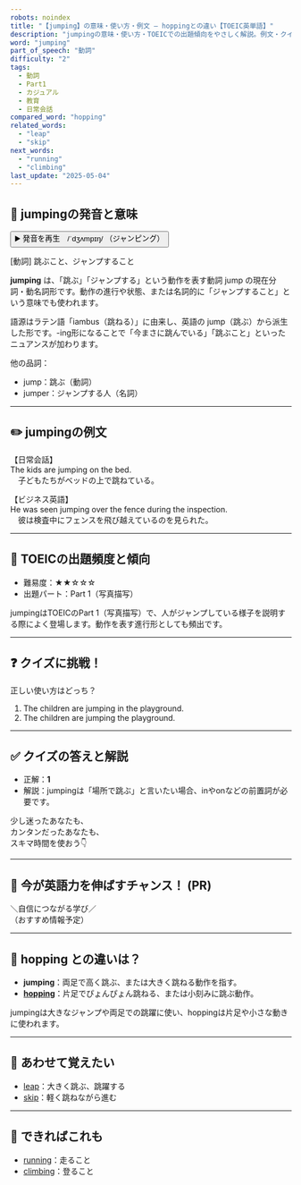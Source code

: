 ```yaml
---
robots: noindex
title: "【jumping】の意味・使い方・例文 ― hoppingとの違い【TOEIC英単語】"
description: "jumpingの意味・使い方・TOEICでの出題傾向をやさしく解説。例文・クイズ付きでhoppingとの違いもわかりやすく学べます。"
word: "jumping"
part_of_speech: "動詞"
difficulty: "2"
tags:
  - 動詞
  - Part1
  - カジュアル
  - 教育
  - 日常会話
compared_word: "hopping"
related_words:
  - "leap"
  - "skip"
next_words:
  - "running"
  - "climbing"
last_update: "2025-05-04"
---
```


## 🔰 jumpingの発音と意味

<button class="play-audio" onclick="playTTS('jumping')">
  <span class="play-audio-main">
    ▶️ 発音を再生　/ˈdʒʌmpɪŋ/
  </span>
  <span class="play-audio-sub">
    （ジャンピング）
  </span>
</button>

[動詞] 跳ぶこと、ジャンプすること

**jumping** は、「跳ぶ」「ジャンプする」という動作を表す動詞 jump の現在分詞・動名詞形です。動作の進行や状態、または名詞的に「ジャンプすること」という意味でも使われます。

語源はラテン語「iambus（跳ねる）」に由来し、英語の jump（跳ぶ）から派生した形です。-ing形になることで「今まさに跳んでいる」「跳ぶこと」といったニュアンスが加わります。

他の品詞：  
- jump：跳ぶ（動詞）
- jumper：ジャンプする人（名詞）

---

## ✏️ jumpingの例文

【日常会話】  
The kids are jumping on the bed.  
　子どもたちがベッドの上で跳ねている。

【ビジネス英語】  
He was seen jumping over the fence during the inspection.  
　彼は検査中にフェンスを飛び越えているのを見られた。

---

## 🎯 TOEICの出題頻度と傾向

- 難易度：★★☆☆☆
- 出題パート：Part 1（写真描写）

jumpingはTOEICのPart 1（写真描写）で、人がジャンプしている様子を説明する際によく登場します。動作を表す進行形としても頻出です。

---

## ❓ クイズに挑戦！

正しい使い方はどっち？

1. The children are jumping in the playground.  
2. The children are jumping the playground.

---

## ✅ クイズの答えと解説

- 正解：**1**
- 解説：jumpingは「場所で跳ぶ」と言いたい場合、inやonなどの前置詞が必要です。

少し迷ったあなたも、  
カンタンだったあなたも、  
スキマ時間を使おう👇️

---

## 🚀 今が英語力を伸ばすチャンス！ (PR)

<div class="info-center">
＼自信につながる学び／<br>  
（おすすめ情報予定）
</div>

---

## 🤔  hopping との違いは？

- **jumping**：両足で高く跳ぶ、または大きく跳ねる動作を指す。
- **[hopping](/hopping)**：片足でぴょんぴょん跳ねる、または小刻みに跳ぶ動作。

jumpingは大きなジャンプや両足での跳躍に使い、hoppingは片足や小さな動きに使われます。

---

## 🧩 あわせて覚えたい

- [leap](/leap)：大きく跳ぶ、跳躍する
- [skip](/skip)：軽く跳ねながら進む

---

## 📖 できればこれも

- [running](/running)：走ること
- [climbing](/climbing)：登ること

<!-- cvid: aid17_bid18 -->
